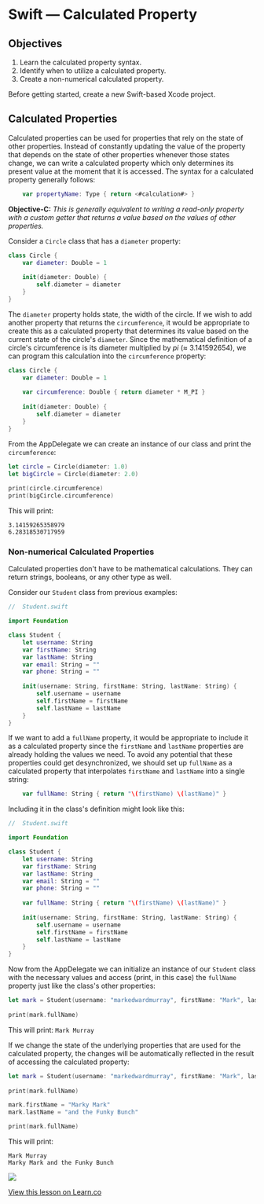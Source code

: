 # Swift — Calculated Property

## Objectives

1. Learn the calculated property syntax.
2. Identify when to utilize a calculated property.
3. Create a non-numerical calculated property.


Before getting started, create a new Swift-based Xcode project.

## Calculated Properties

Calculated properties can be used for properties that rely on the state of other properties. Instead of constantly updating the value of the property that depends on the state of other properties whenever those states change, we can write a calculated property which only determines its present value at the moment that it is accessed. The syntax for a calculated property generally follows:

```swift
    var propertyName: Type { return <#calculation#> }
```

**Objective-C:** *This is generally equivalent to writing a read-only property with a custom getter that returns a value based on the values of other properties.*

Consider a `Circle` class that has a `diameter` property:

```swift
class Circle {
    var diameter: Double = 1
    
    init(diameter: Double) {
        self.diameter = diameter
    }
}
```
The `diameter` property holds state, the width of the circle. If we wish to add another property that returns the `circumference`, it would be appropriate to create this as a calculated property that determines its value based on the current state of the circle's `diameter`. Since the mathematical definition of a circle's circumference is its diameter multiplied by *pi* (≈ 3.141592654), we can program this calculation into the `circumference` property:

```swift
class Circle {
    var diameter: Double = 1
    
    var circumference: Double { return diameter * M_PI }
    
    init(diameter: Double) {
        self.diameter = diameter
    }
}
```
From the AppDelegate we can create an instance of our class and print the `circumference`:

```swift
let circle = Circle(diameter: 1.0)
let bigCircle = Circle(diameter: 2.0)
        
print(circle.circumference)
print(bigCircle.circumference)
```

This will print:

```
3.14159265358979
6.28318530717959
```

### Non-numerical Calculated Properties

Calculated properties don't have to be mathematical calculations. They can return strings, booleans, or any other type as well. 

Consider our `Student` class from previous examples:

```swift
//  Student.swift

import Foundation

class Student {
    let username: String
    var firstName: String
    var lastName: String
    var email: String = ""
    var phone: String = ""
    
    init(username: String, firstName: String, lastName: String) {
        self.username = username
        self.firstName = firstName
        self.lastName = lastName
    }
}
```

If we want to add a `fullName` property, it would be appropriate to include it as a calculated property since the `firstName` and `lastName` properties are already holding the values we need. To avoid any potential that these properties could get desynchronized, we should set up `fullName` as a calculated property that interpolates `firstName` and `lastName` into a single string:

```swift
    var fullName: String { return "\(firstName) \(lastName)" }
```
Including it in the class's definition might look like this:

```swift
//  Student.swift

import Foundation

class Student {
    let username: String
    var firstName: String
    var lastName: String
    var email: String = ""
    var phone: String = ""
    
    var fullName: String { return "\(firstName) \(lastName)" }
    
    init(username: String, firstName: String, lastName: String) {
        self.username = username
        self.firstName = firstName
        self.lastName = lastName
    }
}
```
Now from the AppDelegate we can initialize an instance of our `Student` class with the necessary values and access (print, in this case) the `fullName` property just like the class's other properties:

```swift
let mark = Student(username: "markedwardmurray", firstName: "Mark", lastName: "Murray")
        
print(mark.fullName)
```
This will print: `Mark Murray`

If we change the state of the underlying properties that are used for the calculated property, the changes will be automatically reflected in the result of accessing the calculated property:

```swift
let mark = Student(username: "markedwardmurray", firstName: "Mark", lastName: "Murray")
        
print(mark.fullName)

mark.firstName = "Marky Mark"
mark.lastName = "and the Funky Bunch"

print(mark.fullName)
```
This will print:

```
Mark Murray
Marky Mark and the Funky Bunch
```
![](https://curriculum-content.s3.amazonaws.com/swift/swift-calculated-property/Wildside.jpg)

<a href='https://learn.co/lessons/swift-calculated-property' data-visibility='hidden'>View this lesson on Learn.co</a>
